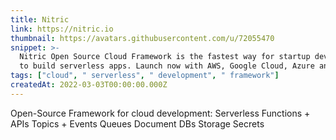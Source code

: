 ```yaml
---
title: Nitric
link: https://nitric.io
thumbnail: https://avatars.githubusercontent.com/u/72055470
snippet: >-
  Nitric Open Source Cloud Framework is the fastest way for startup developers
  to build serverless apps. Launch now with AWS, Google Cloud, Azure and more.
tags: ["cloud", " serverless", " development", " framework"]
createdAt: 2022-03-03T00:00:00.000Z
---
```

Open-Source Framework for cloud development:
Serverless Functions + APIs
Topics + Events
Queues
Document DBs
Storage
Secrets